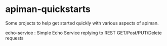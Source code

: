 apiman-quickstarts
==================

Some projects to help get started quickly with various aspects of apiman.

echo-service : Simple Echo Service replying to REST GET/Post/PUT/Delete requests 
